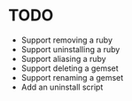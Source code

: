 # TODO

- Support removing a ruby
- Support uninstalling a ruby
- Support aliasing a ruby
- Support deleting a gemset
- Support renaming a gemset
- Add an uninstall script
